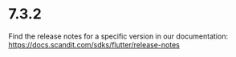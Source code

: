 
# 7.3.2

Find the release notes for a specific version in our documentation: https://docs.scandit.com/sdks/flutter/release-notes
